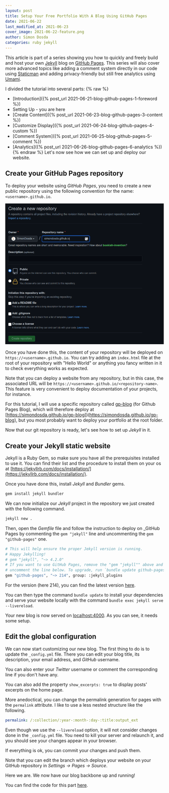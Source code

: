 ```yaml
---
layout: post
title: Setup Your Free Portfolio With A Blog Using GitHub Pages
date: 2021-06-22
last_modified_at: 2021-06-23
cover_image: 2021-06-22-feature.png
author: Simon Dosda
categories: ruby jekyll
---
```


This article is part of a series showing you how to quickly and freely build and host your own [Jekyll](https://jekyllrb.com/) blog on [GitHub Pages](https://pages.github.com/). This series will also cover more advanced topics like adding a comment system directly in our code using [Staticman](https://staticman.net/) and adding privacy-friendly but still free analytics using [Umami](https://umami.is/).

I divided the tutorial into several parts:
{% raw %}
- [Introduction]({% post_url 2021-06-21-blog-github-pages-1-foreword %})
- Setting Up - you are here
- [Create Content]({% post_url 2021-06-23-blog-github-pages-3-content %})
- [Customize Display]({% post_url 2021-06-24-blog-github-pages-4-custom %})
- [Comment System]({% post_url 2021-06-25-blog-github-pages-5-comment %})
- [Analytics]({% post_url 2021-06-26-blog-github-pages-6-analytics %})
{% endraw %}
Let's now see how we can set up and deploy our website.

## Create your GitHub Pages repository

To deploy your website using _GitHub Pages_, you need to create a new public repository using the following convention for the name: `<username>.github.io`.

![GitHub Pages Repository](/assets/images/2021-06-22-repo.png)

Once you have done this, the content of your repository will be deployed on `https://<username>.github.io`. You can try adding an `index.html` file at the root of your repository with "Hello World" or anything you fancy written in it to check everything works as expected.

Note that you can deploy a website from any repository, but in this case, the associated URL will be `https://<username>.github.io/<repository-name>`. This feature is very convenient to deploy documentation of your projects, for instance.

For this tutorial, I will use a specific repository called [gp-blog](https://github.com/SimonDosda/gp-blog) (for Github Pages Blog), which will therefore deploy at [https://simondosda.github.io/gp-blog])(https://simondosda.github.io/gp-blog), but you most probably want to deploy your portfolio at the root folder.

Now that our git repository is ready, let's see how to set up _Jekyll_ in it.

## Create your Jekyll static website

Jekyll is a Ruby Gem, so make sure you have all the prerequisites installed to use it. You can find their list and the procedure to install them on your os at [https://jekyllrb.com/docs/installation/](https://jekyllrb.com/docs/installation/).

Once you have done this, install *Jekyll* and *Bundler* gems.

```bash
gem install jekyll bundler 
```

We can now initialize our _Jekyll_ project in the repository we just created with the following command.

```bash
jekyll new .
```

Then, open the *Gemfile* file and follow the instruction to deploy on _GitHub Pages by commenting the `gem "jekyll"` line and uncommenting the `gem "github-pages"` one.

```bash
# This will help ensure the proper Jekyll version is running.
# Happy Jekylling!
# gem "jekyll", "~> 4.2.0"
# If you want to use GitHub Pages, remove the "gem "jekyll"" above and
# uncomment the line below. To upgrade, run `bundle update github-pages`.
gem "github-pages", "~> 214", group: :jekyll_plugins
```

For the version (here 214), you can find the latest version [here](https://pages.github.com/versions/).

You can then type the command  `bundle update` to install your dependencies and serve your website locally with the command `bundle exec jekyll serve --livereload`. 

Your new blog is now served on [localhost:4000](http://localhost:4000). As you can see, it needs some setup.

## Edit the global configuration

We can now start customizing our new blog. The first thing to do is to update the `_config.yml` file. There you can edit your blog title, its description, your email address, and _GitHub_ username. 

You can also enter your _Twitter_ username or comment the corresponding line if you don't have any.

You can also add the property `show_excerpts: true` to display posts' excerpts on the home page.

More anedoctical, you can change the permalink generation for pages with the `permalink` attribute. I like to use a less nested structure like the following.

```yaml
permalink: /:collection/:year-:month-:day-:title:output_ext
```

Even though we use the `--livereload` option, it will not consider changes done in the `_config.yml` file. You need to kill your server and relaunch it, and you should see your changes appear in your browser.

If everything is ok, you can commit your changes and push them. 

Note that you can edit the branch which deploys your website on your GitHub repository in *Settings → Pages → Source*.

Here we are. We now have our blog backbone up and running! 

You can find the code for this part [here](https://github.com/SimonDosda/gp-blog/tree/step-1-setup).
